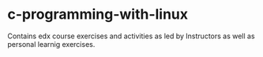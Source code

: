 # c-programming-with-linux
Contains edx course exercises and activities as led by Instructors as well as personal learnig exercises.
